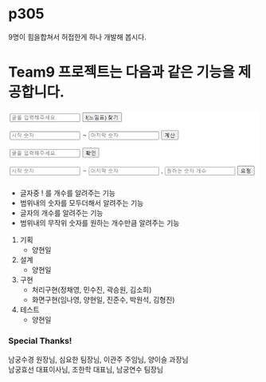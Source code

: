 # p305
9명이 힘을합쳐서 허접한게 하나 개발해 봅시다.

# Team9 프로젝트는 다음과 같은 기능을 제공합니다.
![메인화면](https://github.com/xguest7/p305/blob/main/team9/etc/main.jpg)
- 글자중 ! 를 개수를 알려주는 기능
- 범위내의 숫자를 모두더해서 알려주는 기능
- 글자의 개수를 알려주는 기능
- 범위내의 무작위 숫자를 원하는 개수만큼 알려주는 기능

1. 기획
      - 양현일   
2. 설계
      - 양현일   
3. 구현
      - 처리구현(정채영, 민수진, 곽승원, 김소희)    
      - 화면구현(임나영, 양현일, 진준수, 박원석, 김형진)   
4. 테스트
      - 양현일   

### Special Thanks!   
남궁수경 원장님, 심요한 팀장님, 이관주 주임님, 양이슬 과장님   
남궁효선 대표이사님, 조한학 대표님, 남궁연수 팀장님    


